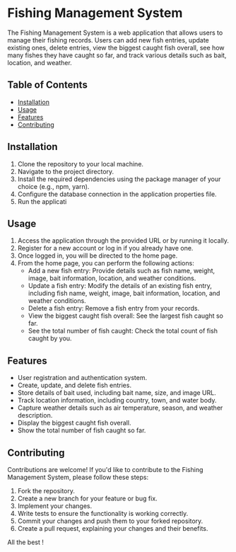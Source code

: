 # Fishing Management System

The Fishing Management System is a web application that allows users to manage their fishing records. 
Users can add new fish entries, update existing ones, delete entries, view the biggest caught fish overall, 
see how many fishes they have caught so far, and track various details such as bait, location, and weather.

## Table of Contents

- [Installation](#installation)
- [Usage](#usage)
- [Features](#features)
- [Contributing](#contributing)

## Installation

1. Clone the repository to your local machine.
2. Navigate to the project directory.
3. Install the required dependencies using the package manager of your choice (e.g., npm, yarn).
4. Configure the database connection in the application properties file.
5. Run the applicati

## Usage

1. Access the application through the provided URL or by running it locally.
2. Register for a new account or log in if you already have one.
3. Once logged in, you will be directed to the home page.
4. From the home page, you can perform the following actions:
   - Add a new fish entry: Provide details such as fish name, weight, image, bait information, location, and weather conditions.
   - Update a fish entry: Modify the details of an existing fish entry, including fish name, weight, image, bait information, location, and weather conditions.
   - Delete a fish entry: Remove a fish entry from your records.
   - View the biggest caught fish overall: See the largest fish caught so far.
   - See the total number of fish caught: Check the total count of fish caught by you.

## Features

- User registration and authentication system.
- Create, update, and delete fish entries.
- Store details of bait used, including bait name, size, and image URL.
- Track location information, including country, town, and water body.
- Capture weather details such as air temperature, season, and weather description.
- Display the biggest caught fish overall.
- Show the total number of fish caught so far.

## Contributing

Contributions are welcome! If you'd like to contribute to the Fishing Management System, please follow these steps:

1. Fork the repository.
2. Create a new branch for your feature or bug fix.
3. Implement your changes.
4. Write tests to ensure the functionality is working correctly.
5. Commit your changes and push them to your forked repository.
6. Create a pull request, explaining your changes and their benefits.

All the best !

